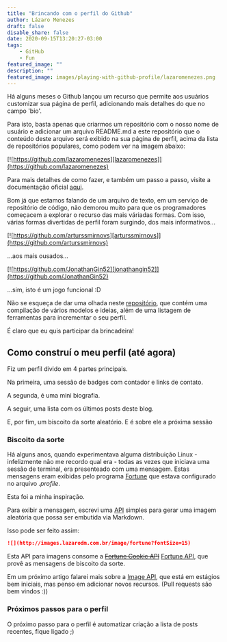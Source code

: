 ```yaml
---
title: "Brincando com o perfil do Github"
author: Lázaro Menezes
draft: false
disable_share: false
date: 2020-09-15T13:20:27-03:00
tags: 
    - GitHub
    - Fun
featured_image: ""
description: ""
featured_image: images/playing-with-github-profile/lazaromenezes.png
---
```


Há alguns meses o Github lançou um recurso que permite aos usuários customizar sua página de perfil, adicionando mais detalhes do que no campo 'bio'.

Para isto, basta apenas que criarmos um repositório com o nosso nome de usuário e adicionar um arquivo README.md a este repositório que o conteúdo deste arquivo será exibido na sua página de perfil, acima da lista de repositórios populares, como podem ver na imagem abaixo:

[![https://github.com/lazaromenezes][lazaromenezes]](https://github.com/lazaromenezes)

Para mais detalhes de como fazer, e também um passo a passo, visite a documentação oficial [aqui](https://docs.github.com/pt/github/setting-up-and-managing-your-github-profile/managing-your-profile-readme).

Bom já que estamos falando de um arquivo de texto, em um serviço de repositório de código, não demorou muito para que os programadores começacem a explorar o recurso das mais váriadas formas. Com isso, várias formas divertidas de perfil foram surgindo, dos mais informativos...

[![https://github.com/arturssmirnovs][arturssmirnovs]](https://github.com/arturssmirnovs)

...aos mais ousados...

[![https://github.com/JonathanGin52][jonathangin52]](https://github.com/JonathanGin52)

...sim, isto é um jogo funcional :D

Não se esqueça de dar uma olhada neste [repositório](https://github.com/abhisheknaiidu/awesome-github-profile-readme), que contém uma compilação de vários modelos e ideias, além de uma listagem de ferramentas para incrementar o seu perfil.

É claro que eu quis participar da brincadeira!

## Como construí o meu perfil (até agora)

Fiz um perfil divido em 4 partes principais.

Na primeira, uma sessão de badges com contador e links de contato.

A segunda, é uma mini biografia.

A seguir, uma lista com os últimos posts deste blog.

E, por fim, um biscoito da sorte aleatório. E é sobre ele a próxima sessão

### Biscoito da sorte

Há alguns anos, quando experimentava alguma distribuição Linux - infelizmente não me recordo qual era - todas as vezes que iniciava uma sessão de terminal, era presenteado com uma mensagem. Estas mensagens eram exibidas pelo programa [Fortune](https://en.wikipedia.org/wiki/Fortune_(Unix)) que estava configurado no arquivo _.profile_.

Esta foi a minha inspiração. 

Para exibir a mensagem, escrevi uma [API](https://github.com/lazaromenezes/image-api) simples para gerar uma imagem aleatória que possa ser embutida via Markdown.

Isso pode ser feito assim:

```Markdown
![](http://images.lazarodm.com.br/image/fortune?fontSize=15)
```

Esta API para imagens consome a ~~[Fortune Cookie API](http://fortunecookieapi.herokuapp.com/)~~ [Fortune API](https://github.com/lazaromenezes/fortune-api), que provê as mensagens de biscoito da sorte.

Em um próximo artigo falarei mais sobre a [Image API](https://github.com/lazaromenezes/image-api), que está em estágios bem iniciais, mas penso em adicionar novos recursos. (Pull requests são bem vindos :))

### Próximos passos para o perfil

O próximo passo para o perfil é automatizar criação a lista de posts recentes, fique ligado ;)

[lazaromenezes]:/images/playing-with-github-profile/lazaromenezes.png "Meu perfil no Github"
[arturssmirnovs]:/images/playing-with-github-profile/arturssmirnovs.png "O perfil do Arturs Smirnovs no Github"
[jonathangin52]:/images/playing-with-github-profile/jonathangin52.png "O perfil do Jonathan Gin no Github" 
